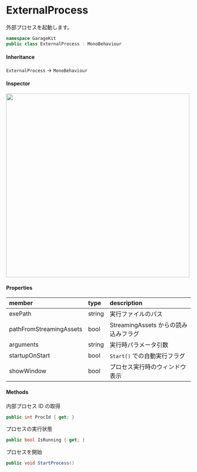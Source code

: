# ExternalProcess

外部プロセスを起動します。

```csharp
namespace GarageKit
public class ExternalProcess : MonoBehaviour
```

#### Inheritance

`ExternalProcess` -> `MonoBehaviour`

#### Inspector

<img src="~/image/script_reference/externalprocess_inspector.png" width="500px"/>

#### Properties

|member|type|description|
|:--|:--|:--|
|exePath|string|実行ファイルのパス|
|pathFromStreamingAssets|bool|StreamingAssets からの読み込みフラグ|
|arguments|string|実行時パラメータ引数|
|startupOnStart|bool|`Start()` での自動実行フラグ|
|showWindow|bool|プロセス実行時のウィンドウ表示|

#### Methods

内部プロセス ID の取得
```csharp
public int ProcId { get; }
```

プロセスの実行状態
```csharp
public bool IsRunning { get; }
```

プロセスを開始
```csharp
public void StartProcess()
```
